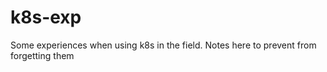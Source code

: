 # k8s-exp
Some experiences when using k8s in the field. Notes here to prevent from forgetting them 
